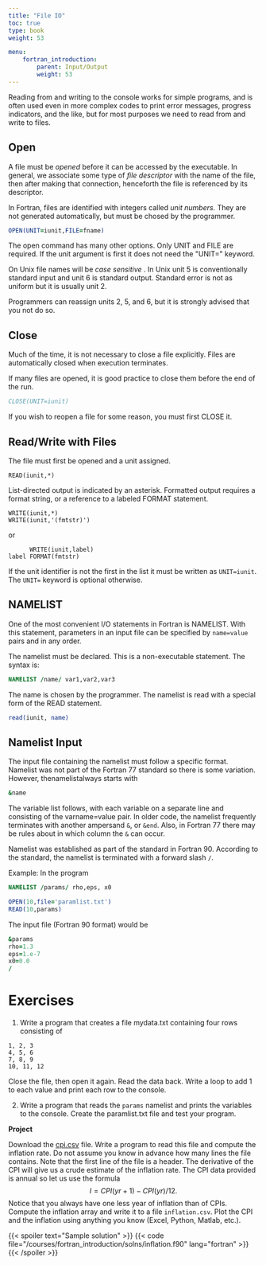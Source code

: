 ```yaml
---
title: "File IO"
toc: true
type: book
weight: 53

menu:
    fortran_introduction:
        parent: Input/Output
        weight: 53
---
```


Reading from and writing to the console works for simple programs, and is often used even in more complex codes to print error messages, progress indicators, and the like, but for most purposes we need to read from and write to files.  

## Open

A file must be _opened_ before it can be accessed by the executable.  In general, we associate some type of _file descriptor_ with the name of the file, then after making that connection, henceforth the file is referenced by its descriptor.

In Fortran, files are identified with integers called _unit numbers._ They are not generated automatically, but must be chosed by the programmer.
```fortran
OPEN(UNIT=iunit,FILE=fname)
```
The open command has many other options.  Only UNIT and FILE are required.  If the unit argument is first it does not need the "UNIT=" keyword.

On Unix file names will be _case sensitive_ .
In Unix unit 5 is conventionally standard input and unit 6 is standard output.  Standard error is not as uniform but it is usually unit 2.

Programmers can reassign units 2, 5, and 6, but it is strongly advised that you not do so.

## Close

Much of the time, it is not necessary to close a file explicitly.  Files are automatically closed when execution terminates.

If many files are opened, it is good practice to close them before the end of the run.
```fortran
CLOSE(UNIT=iunit)
```
If you wish to reopen a file for some reason, you must first CLOSE it.

## Read/Write with Files

The file must first be opened and a unit assigned.

```
READ(iunit,*)
```
List-directed output is indicated by an asterisk.  Formatted output requires a format string, or a reference to a labeled FORMAT statement.
```
WRITE(iunit,*)
WRITE(iunit,'(fmtstr)')
```
or
```
      WRITE(iunit,label)
label FORMAT(fmtstr)
```
If the unit identifier is not the first in the list it must be written as `UNIT=iunit`.  The `UNIT=` keyword is optional otherwise.

## NAMELIST

One of the most convenient I/O statements in Fortran is NAMELIST.  With this statement, parameters in an input file can be specified by `name=value` pairs and in any order.

The namelist must be declared.  This is a non-executable statement.  The syntax is:
```fortran
NAMELIST /name/ var1,var2,var3
```
The name is chosen by the programmer.
The namelist is read with a special form of the READ statement.
```fortran
read(iunit, name)
```

## Namelist Input

The input file containing the namelist must follow a specific format. Namelist was not part of the Fortran 77 standard so there is some variation.  However, thenamelistalways starts with
```fortran
&name
```
The variable list follows, with each variable on a separate line and consisting of the varname=value pair.
In older code, the namelist frequently terminates with another ampersand `&`, 
or `&end`.  Also, in Fortran 77 there may be rules about in which column the `&` can occur.

Namelist was established as part of the standard in Fortran 90. According to the standard, the namelist is terminated with a forward slash `/`.

Example:
In the program
```fortran
NAMELIST /params/ rho,eps, x0

OPEN(10,file='paramlist.txt')
READ(10,params)
```
The input file (Fortran 90 format) would be
```fortran
&params
rho=1.3
eps=1.e-7
x0=0.0
/
```

# Exercises

1. Write a program that creates a file mydata.txt containing four rows consisting of
```
1, 2, 3
4, 5, 6
7, 8, 9
10, 11, 12
```
Close the file, then open it again.  Read the data back.  Write a loop to add 1 to each value and print each row to the console.

2. Write a program that reads the `params` namelist and prints the variables to the console.  Create the paramlist.txt file and test your program.

**Project**

Download the [cpi.csv](/data/cpi.csv) file. Write a program to read this file 
and compute the inflation rate.
Do not assume you know in advance how many lines the file contains.  Note that the first line of the file is a header.
The derivative of the CPI will give us a crude estimate of the inflation rate. The CPI data provided is annual so let us use the formula
$$ I=CPI(yr+1)-CPI(yr)/12.$$
Notice that you always have one less year of inflation than of CPIs.  Compute the inflation array and write it to a file `inflation.csv`.  Plot the CPI and the inflation using anything you know (Excel, Python, Matlab, etc.).

{{< spoiler text="Sample solution" >}}
{{< code file="/courses/fortran_introduction/solns/inflation.f90" lang="fortran" >}}
{{< /spoiler >}}
